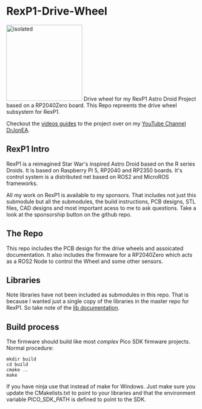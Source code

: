 # RexP1-Drive-Wheel

<img src="images/rexp1.png" alt="isolated" width="200"/>
Drive wheel for my RexP1 Astro Droid Project based on a RP2040Zero board. This Repo repreents the drive wheel subsystem for RexP1.

Checkout the [videos guides](https://www.youtube.com/playlist?list=PLspDyukWAtRUPNdlktaOdk7os9TfTEFh1) to the project over on my [YouTube Channel DrJonEA](https://youtube.com/@drjonea).
 
## RexP1 Intro
RexP1 is a reimagined Star War's inspired Astro Droid based on the R series Droids. It is based on Raspberry PI 5, RP2040 and RP2350 boards. It's control system is a distributed net based on ROS2 and MicroROS frameworks.

All my work on RexP1 is available to  my sponsors. That includes not just this submodule but all the submodules, the build instructions, PCB designs, STL files, CAD designs and most important acess to me to ask questions. Take a look at the sponsorship button on the github repo.

## The Repo
This repo includes the PCB design for the drive wheels and assoicated documentation. It also includes the firmware for a RP2040Zero which acts as a ROS2 Node to control the Wheel and some other sensors.

## Libraries
Note libraries have not been included as submodules in this repo. That is because I wanted just a single copy of the libraries in the master repo for RexP1. So take note of the [lib documentation](docs/Libraries.md).

## Build process
The firmware should build like most *complex* Pico SDK firmware projects. Normal procedure:
```
mkdir build
cd build
cmake ..
make
```
If you have ninja use that instead of make for Windows. Just make sure you update the CMakelists.txt to point to your libraries and that the environment variable PICO_SDK_PATH is defined to point to the SDK.


